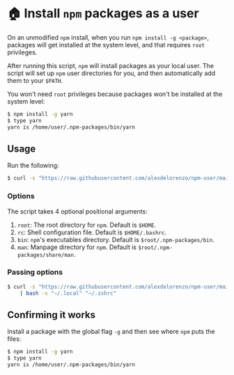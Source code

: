 # 🏠 Install `npm` packages as a user
On an unmodified `npm` install, when you run `npm install -g <package>`, packages will get installed at the system level, and that requires `root` privileges. 

After running this script, `npm` will install packages as your local user. The script will set up `npm` user directories for you, and then automatically add them to your `$PATH`.

You won't need `root` privileges because packages won't be installed at the system level:
```bash
$ npm install -g yarn
$ type yarn
yarn is /home/user/.npm-packages/bin/yarn
```

## Usage
Run the following:
```bash
$ curl -s "https://raw.githubusercontent.com/alexdelorenzo/npm-user/main/npm-user.sh" | bash
```
### Options
The script takes 4 optional positional arguments:
  1. `root`: The root directory for `npm`. Default is `$HOME`.
  2. `rc`: Shell configuration file. Default is `$HOME/.bashrc`.
  3. `bin`: `npm`'s executables directory. Default is `$root/.npm-packages/bin`.
  4. `man`: Manpage directory for `npm`. Default is `$root/.npm-packages/share/man`.

### Passing options
```bash
$ curl -s "https://raw.githubusercontent.com/alexdelorenzo/npm-user/main/npm-user.sh" \
    | bash -s "~/.local" "~/.zshrc"
```
## Confirming it works
Install a package with the global flag `-g` and then see where `npm` puts the files:
```bash
$ npm install -g yarn
$ type yarn
yarn is /home/user/.npm-packages/bin/yarn
```
